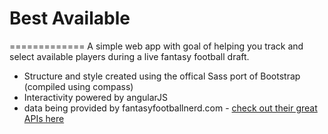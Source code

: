 # Best Available
=============
A simple web app with goal of helping you track and select available players during a live fantasy football draft.

* Structure and style created using the offical Sass port of Bootstrap (compiled using compass)
* Interactivity powered by angularJS
* data being provided by fantasyfootballnerd.com - [check out their great APIs here](http://www.fantasyfootballnerd.com/fantasy-football-api)
